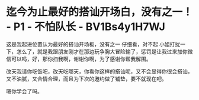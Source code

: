 # 迄今为止最好的搭讪开场白，没有之一！ - P1 - 不怕队长 - BV1Bs4y1H7WJ

这是我起进位置认为最好的搭讪开场板，没有之一 仔细看，对不起 小姐打扰一下，怎么了，就是我跟朋友刚才在那边玩争胸大冒险输了，惩罚是让我过来加你微信可以吗，好，那你扫我啊，谢谢你啊，为了感谢你帮我解围。

改天我请你吃饭吧，改天吃哪天，你看你这样的搭讪呢，又不会显得你很会搭讪，又不油腻，又合情合理，而且为下次的邀约做了铺垫，要不就现在吧。

嗯你学会了吗。